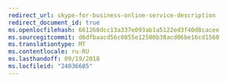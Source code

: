 ```yaml
---
redirect_url: skype-for-business-online-service-description
redirect_document_id: true
ms.openlocfilehash: 661268dcc13a337e093ab1a5122ed3f40d8cacee
ms.sourcegitcommit: d6dfbaacd56c0855e12500b38acd06be16cd1560
ms.translationtype: MT
ms.contentlocale: ru-RU
ms.lasthandoff: 09/19/2018
ms.locfileid: "24036685"
---
```

